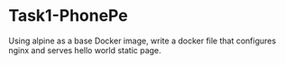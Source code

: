 # Task1-PhonePe
Using alpine as a base Docker image, write a docker file that configures nginx and serves hello world static page.
